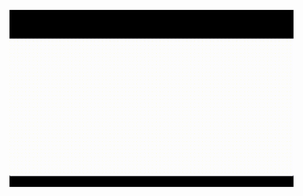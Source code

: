 ![Hey there, I'm Newaz Saif. I'm a software developer, a data scientist researcher and enthusiast.](https://github.com/snewaz643/snewaz643/blob/main/bio-snewaz643.gif)

<!--
**snewaz643/snewaz643** is a ✨ _special_ ✨ repository because its `README.md` (this file) appears on your GitHub profile.

Here are some ideas to get you started:

- 🔭 I’m currently working on ...
- 🌱 I’m currently learning ...
- 👯 I’m looking to collaborate on ...
- 🤔 I’m looking for help with ...
- 💬 Ask me about ...
- 📫 How to reach me: ...
- 😄 Pronouns: ...
- ⚡ Fun fact: ...
-->
